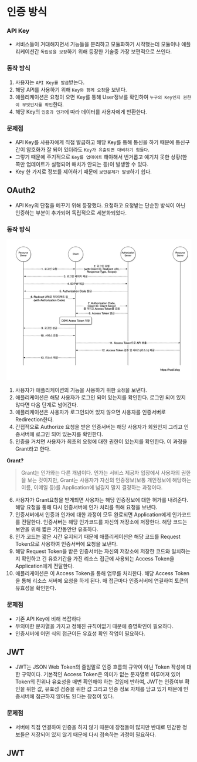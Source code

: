 # 인증 방식

### API Key
* 서비스들이 거대해지면서 기능들을 분리하고 모듈화하기 시작했는데 모듈이나 애플리케이션간 `독립성을 보장`하기 위해 등장한 기술중 가장 보편적으로 쓰인다.

### 동작 방식
1. 사용자는 `API Key를 발급`받는다.
2. 해당 API를 사용하기 위해 `Key와 함께 요청`을 보낸다.
3. 애플리케이션은 요청이 오면 Key를 통해 User정보를 확인하여 `누구의 Key인지 권한이 무엇인지를 확인`한다.
4. 해당 Key의 `인증과 인가`에 따라 데이터를 사용자에게 반환한다.

### 문제점
* API Key를 사용자에게 직접 발급하고 해당 Key를 통해 통신을 하기 때문에 통신구간이 암호화가 잘 되어 있더라도 `Key가 유출되면 대비하기 힘들다`.
* 그렇기 때문에 주기적으로 `Key를 업데이트` 해야해서 번거롭고 예기치 못한 상황(한쪽만 업데이트가 실행되어 매치가 안되는 등)이 발생할 수 있다.
* Key 한 가지로 정보를 제어하기 때문에 `보안문제가 발생`하기 쉽다.

## OAuth2
* API Key의 단점을 메꾸기 위해 등장했다. 요청하고 요청받는 단순한 방식이 아닌 인증하는 부분이 추가되어 독립적으로 세분화되었다.

### 동작 방식
![oauth 과정](./img/oauth2.0-process.png)
1. 사용자가 애플리케이션의 기능을 사용하기 위한 `요청`을 보낸다.
2. 애플리케이션은 해당 사용자가 로그인 되어 있는지를 확인한다. 로그인 되어 있지 않다면 다음 단계로 넘어간다.
3. 애플리케이션은 사용자가 로그인되어 있지 않으면 사용자를 인증서버로 Redirection한다.
4. 간접적으로 Authorize 요청을 받은 인증서버는 해당 사용자가 회원인지 그리고 인증서버에 로그인 되어 있는지를 확인한다.
5. 인증을 거치면 사용자가 최초의 요청에 대한 권한이 있는지를 확인한다.
이 과정을 Grant라고 한다.   

**Grant?**
> Grant는 인가와는 다른 개념이다. 인가는 서비스 제공자 입장에서 사용자의 권한을 보는 것이지만, Grant는 사용자가 자신의 인증정보(보통 개인정보에 해당하는 이름, 이메일 등)를 Application에 넘길지 말지 결정하는 과정이다.

6. 사용자가 Grant요청을 받게되면 사용자는 해당 인증정보에 대한 허가를 내려준다. 해당 요청을 통해 다시 인증서버에 인가 처리를 위해 요청을 보낸다.
7. 인증서버에서 인증과 인가에 대한 과정이 모두 완료되면 Application에게 인가코드를 전달한다. 인증서버는 해당 인가코드를 자신의 저장소에 저장한다. 해당 코드는 보안을 위해 짧은 기간동안만 유효하다.
8. 인가 코드는 짧은 시간 유지되기 때문에 애플리케이션은 해당 코드를 Request Token으로 사용하여 인증서버에 요청을 보낸다.
9. 해당 Request Token을 받은 인증서버는 자신의 저장소에 저장한 코드와 일치하는지 확인하고 긴 유효기간을 가진 리소스 접근에 사용되는 Access Token을 Application에게 전달한다.
10. 애플리케이션은 이 Access Token을 통해 업무를 처리한다. 해당 Access Token을 통해 리소스 서버에 요청을 하게 된다. 매 접근마다 인증서버에 연결하여 토큰의 유효성을 확인한다.

### 문제점
* 기존 API Key에 비해 복잡하다
* 무의미한 문자열을 가지고 정해진 규칙이없기 때문에 증명확인이 필요하다.
* 인증서버에 어떤 식의 접근이든 유효성 확인 작업이 필요하다.

## JWT
* JWT는 JSON Web Token의 줄임말로 인증 흐름의 규약이 아닌 Token 작성에 대한 규약이다. 기본적인 Access Token은 의미가 없는 문자열로 이루어져 있어 Token의 진위나 유효성을 매번 확인해야 하는 것임에 반하여, JWT는 인증여부 확인을 위한 값, 유효성 검증을 위한 값 그리고 인증 정보 자체를 담고 있기 때문에 인증서버에 접근하지 않아도 된다는 장점이 있다.

### 문제점
* 서버에 직접 연결하여 인증을 하지 않기 때문에 장점들이 많지만 반대로 민감한 정보들은 저장되어 있지 않기 때문에 다시 접속하는 과정이 필요하다.

## JWT